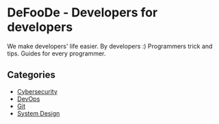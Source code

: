 # DeFooDe - Developers for developers 

We make developers' life easier. By developers :) Programmers trick and tips. Guides for every programmer.


## Categories
- [Cybersecurity](./categories/cybersecurity/README.md)
- [DevOps](./categories/devops/README.md)
- [Git](./categories/git/README.md)
- [System Design](./categories/system_design/README.md)

